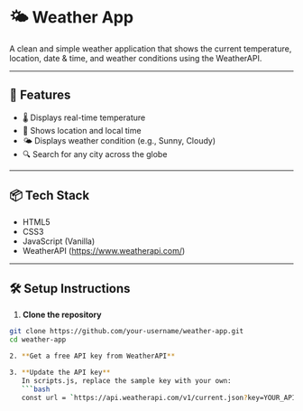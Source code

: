 
# 🌤️ Weather App

A clean and simple weather application that shows the current temperature, location, date & time, and weather conditions using the WeatherAPI.


---

## 🚀 Features

- 🌡️ Displays real-time temperature
- 📍 Shows location and local time
- 🌤️ Displays weather condition (e.g., Sunny, Cloudy)
- 🔍 Search for any city across the globe

---

## 📦 Tech Stack

- HTML5
- CSS3
- JavaScript (Vanilla)
- WeatherAPI (https://www.weatherapi.com/)

---

## 🛠️ Setup Instructions

1. **Clone the repository**  
```bash
git clone https://github.com/your-username/weather-app.git
cd weather-app

2. **Get a free API key from WeatherAPI**

3. **Update the API key**
   In scripts.js, replace the sample key with your own:
   ```bash
   const url = `https://api.weatherapi.com/v1/current.json?key=YOUR_API_KEY&q=${targetLocation}&aqi=no`;